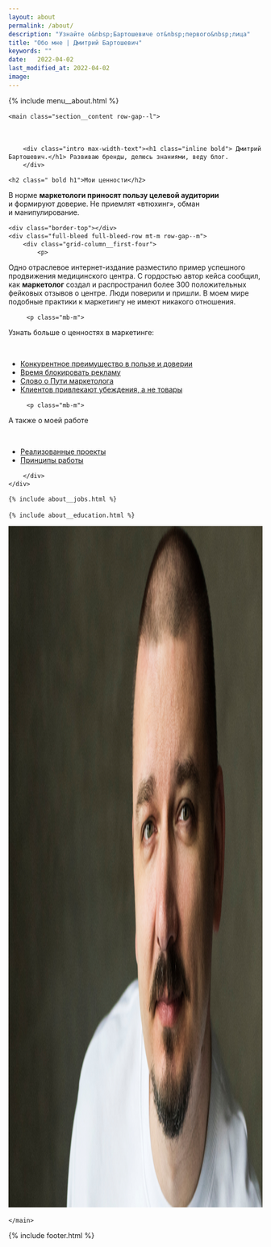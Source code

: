 ```yaml
---
layout: about
permalink: /about/
description: "Узнайте о&nbsp;Бартошевиче от&nbsp;первого&nbsp;лица" 
title: "Обо мне | Дмитрий Бартошевич"
keywords: ""
date:   2022-04-02
last_modified_at: 2022-04-02
image:
---
```



<div class="body__container">
  
  {% include menu__about.html %}

 <div itemscope itemtype="https://schema.org/AboutPage">
    <div itemprop="author" itemscope itemtype="https://schema.org/LocalBusiness">
    <meta itemprop="name" content="Дмитрий Бартошевич">
    <meta itemprop="description" content="консультант по маркетингу и стратегии">
    <meta itemprop="email" content="dmitry@bartoshevich">
    <meta itemprop="telephone" content="+375297753340">
     <link itemprop="sameAs" href="https://bartoshevich.by/">
      <link itemprop="sameAs" href="https://www.linkedin.com/in/bartoshevich">
      <link itemprop="sameAs" href="https://www.facebook.com/bartoshevichby/">
      <link itemprop="sameAs" href="https://twitter.com/dbartoshevich">
      <link itemprop="sameAs" href="https://t.me/bartoshevich">
    <div itemprop="address" itemscope itemtype="https://schema.org/PostalAddress">
        <meta itemprop="streetAddress" content="ул. Ольшевского, 22">
        <meta itemprop="addressLocality" content="Минск, Беларусь">
        <meta itemprop="postalCode" content="220073">
    </div>
    <meta itemprop="priceRange" content="$$"> 
    <meta itemprop="openingHours" content="Пн-Сб 09:00-18:00">
    <link itemprop="image" href="/assets/images/main/bartoshevich@16x9.jpg">
    <link itemprop="image" href="/assets/images/main/bartoshevich@4x3.jpg">
    <link itemprop="image" href="/assets/images/main/bartoshevich@1x1.jpg">
  </div>



    <main class="section__content row-gap--l">
        


        <div class="intro max-width-text"><h1 class="inline bold"> Дмитрий Бартошевич.</h1> Развиваю бренды, делюсь знаниями, веду блог. 
        </div>



<section class="full-bleed  row-gap--m">
    

    <h2 class=" bold h1">Мои ценности</h2>

  <p>В&nbsp;норме <strong>маркетологи приносят пользу целевой аудитории</strong> и&nbsp;формируют доверие. Не&nbsp;приемлят &laquo;втюхинг&raquo;, обман и&nbsp;манипулирование.</p>
    
    <div class="border-top"></div>   
    <div class="full-bleed full-bleed-row mt-m row-gap--m">
        <div class="grid-column__first-four">
            <p>
   Одно отраслевое интернет-издание разместило пример успешного продвижения медицинского центра. С&nbsp;гордостью автор кейса сообщил, как <b>маркетолог</b> создал и&nbsp;распространил более 300 положительных фейковых отзывов о&nbsp;центре. Люди поверили и&nbsp;пришли. В&nbsp;моем мире подобные практики к&nbsp;маркетингу не&nbsp;имеют никакого отношения.
     </p> 
        </div>
        <div class="grid-column__last-six  row-gap--m">

         <p class="mb-m">
Узнать больше о&nbsp;ценностях в&nbsp;маркетинге:
     </p>       
     <ul class="additive-spacing">
            <li class="list-li ">
                <a class="link" href="/blog/konkurentnoe-preimushhestvo/" > Конкурентное преимущество в&nbsp;пользе и&nbsp;доверии</a>    
            </li>
            <li class="list-li">
                <a class="link" href="/blog/kak-reklamu-podrujit-s-potrebitelyami/" >Время блокировать рекламу</a>      
            </li>
            <li class="list-li">
                <a class="link" href="/blog/put-marketologa/">Слово о&nbsp;Пути маркетолога</a>      
            </li>
            <li class="list-li">
                <a class="link" href="/blog/kak-privlech-klientov/">Клиентов привлекают убеждения, а&nbsp;не&nbsp;товары</a>      
            </li>
     </ul>

         <p class="mb-m">
А&nbsp;также о&nbsp;моей работе
     </p>       
     <ul class="additive-spacing">
            <li class="list-li ">
                <a class="link" href="/cases/" > Реализованные проекты</a>    
            </li>
            <li class="list-li ">
                <a class="link" href="/contact/#principles-of-work" > Принципы работы</a>    
            </li>
     </ul> 
         

        </div>
    </div>



</section>





    {% include about__jobs.html %}
   
    {% include about__education.html %}


   

<div class="full-bleed mt-m"  itemprop="image" itemscope itemtype="http://schema.org/ImageObject">	
		<link itemprop="url" href="/assets/images/main/bartoshevich@16x9.jpg" />
        <picture>
                <source sizes="100vw" 
                        srcset="/assets/images/main/bartoshevich@16x9_640w.avif 640w,
                                /assets/images/main/bartoshevich@16x9_1040w.avif 1040w,
                                /assets/images/main/bartoshevich@16x9_1280w.avif 1280w,
                                /assets/images/main/bartoshevich@16x9_2080w.avif 2080w,
                                /assets/images/main/bartoshevich@16x9.avif 2400w" 
                        type="image/avif"> 
            <source sizes="100vw" 
                        srcset="/assets/images/main/bartoshevich@16x9_640w.webp 640w,
                                /assets/images/main/bartoshevich@16x9_1040w.webp 1040w,
                                /assets/images/main/bartoshevich@16x9_1280w.webp 1280w,
                                /assets/images/main/bartoshevich@16x9_2080w.webp 2080w,
                                /assets/images/main/bartoshevich@16x9.webp 2400w" 
                        type="image/webp">
            <img loading="lazy" decoding="async"  class="full-bleed image is-16by9" src="/assets/images/main/bartoshevich@16x9.jpg" alt="Дмитрий Бартошевич, портрет" width="2400" height="1350" itemprop="contentUrl">  
            </picture>
</div>
   
           
            
      

    </main>
</div>

{% include footer.html %}
</div>



